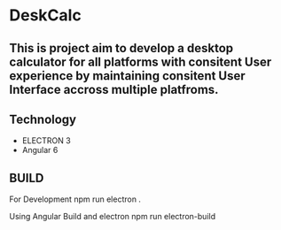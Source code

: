 # DeskCalc
<h2> This is project aim to develop a desktop calculator for all platforms with consitent User experience by maintaining consitent User Interface accross multiple platfroms.</h2>

## Technology 
<ul>
<li>ELECTRON 3</li>
<li>Angular 6</li>
</ul>

## BUILD
For Development 
npm run electron .

Using Angular Build and electron 
npm run electron-build 